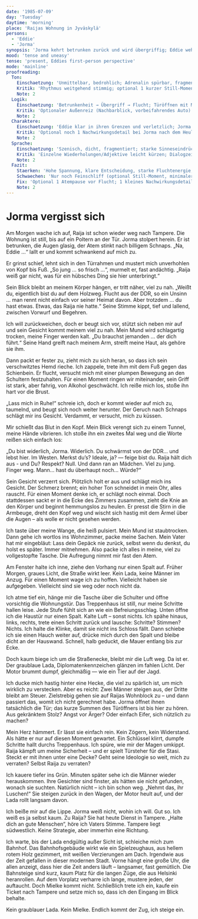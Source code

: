 ```yaml
---
date: '1985-07-09'
day: 'Tuesday'
daytime: 'morning'
place: 'Raijas Wohnung in Jyväskylä'
persons:
  - 'Eddie'
  - 'Jorma'
synopsis: 'Jorma kehrt betrunken zurück und wird übergriffig; Eddie wehrt sich und flieht. Kurz darauf lässt Jorma Stasi-Männer in die Wohnung; Eddie versteckt sich und entkommt zum Bahnhof nach Tampere.'
mood: 'tense and uneasy'
tense: 'present, Eddies first-person perspective'
mode: 'mainline'
proofreading:
  Ton:
    Einschaetzung: 'Unmittelbar, bedrohlich; Adrenalin spürbar, fragmentierte Rede und Stressmarker greifen.'
    Kritik: 'Rhythmus weitgehend stimmig; optional 1 kurzer Still-Moment vor der Flucht (Atempause) für Kontrast.'
    Note: 2
  Logik:
    Einschaetzung: 'Betrunkenheit → Übergriff → Flucht; Türöffnen mit Motiv-Andeutung; akustische Marker verankern die Szene.'
    Kritik: 'Optionaler Außenreiz (Nachbarblick, vorbeifahrendes Auto) könnte den Realismus weiter erden.'
    Note: 2
  Charaktere:
    Einschaetzung: 'Eddie klar in ihren Grenzen und verletzlich; Jorma mit Bruch (Weinen), Scham-Geste und Motiv-Andeutung.'
    Kritik: 'Optional noch 1 Nachwirkungsdetail bei Jorma nach dem Heulen (z. B. meidet Blickkontakt).'
    Note: 2
  Sprache:
    Einschaetzung: 'Szenisch, dicht, fragmentiert; starke Sinneseindrücke (Geruch, Geräusche).'
    Kritik: 'Einzelne Wiederholungen/Adjektive leicht kürzen; Dialogzeichen vereinheitlichen, wo nötig.'
    Note: 2
  Fazit:
    Staerken: 'Hohe Spannung, klare Entscheidung, starke Fluchtenergie; trägt gut in die Folgekapitel.'
    Schwaechen: 'Nur noch Feinschliff (optional Still-Moment, minimaler Nachhall bei Jorma).'
    Fix: 'Optional 1 Atempause vor Flucht; 1 kleines Nachwirkungsdetail bei Jorma, falls gewünscht.'
    Note: 2
---
```


# Jorma vergisst sich

Am Morgen wache ich auf, Raija ist schon wieder weg nach Tampere. Die Wohnung
ist still, bis auf ein Poltern an der Tür. Jorma stolpert herein. Er ist
betrunken, die Augen glasig, der Atem stinkt nach billigem Schnaps. „Na, Eddie
…“ lallt er und kommt schwankend auf mich zu.

Er grinst schief, lehnt sich in den Türrahmen und mustert mich unverhohlen von
Kopf bis Fuß. „So jung … so frisch …“, murmelt er, fast andächtig. „Raija weiß
gar nicht, was für ein hübsches Ding sie hier unterbringt.“

Sein Blick bleibt an meinem Körper hängen, er tritt näher, viel zu nah. „Weißt
du, eigentlich bist du auf dem Holzweg. Flucht aus der DDR, so ein Unsinn … man
rennt nicht einfach vor seiner Heimat davon. Aber trotzdem … du hast etwas.
Etwas, das Raija nie hatte.“ Seine Stimme kippt, tief und lallend, zwischen
Vorwurf und Begehren.

Ich will zurückweichen, doch er beugt sich vor, stützt sich neben mir auf und
sein Gesicht kommt meinem viel zu nah. Mein Mund wird schlagartig trocken, meine
Finger werden kalt. „Du brauchst jemanden … der dich führt.“ Seine Hand greift
nach meinem Arm, streift meine Haut, als gehöre sie ihm.

Dann packt er fester zu, zieht mich zu sich heran, so dass ich sein
verschwitztes Hemd rieche. Ich zappele, trete ihm mit dem Fuß gegen das
Schienbein. Er flucht, versucht mich mit einer plumpen Bewegung an den Schultern
festzuhalten. Für einen Moment ringen wir miteinander, sein Griff ist stark,
aber fahrig, von Alkohol geschwächt. Ich reiße mich los, stoße ihn hart vor die
Brust.

„Lass mich in Ruhe!“ schreie ich, doch er kommt wieder auf mich zu, taumelnd,
und beugt sich noch weiter herunter. Der Geruch nach Schnaps schlägt mir ins
Gesicht. Verdammt, er versucht, mich zu küssen.

Mir schießt das Blut in den Kopf. Mein Blick verengt sich zu einem Tunnel, meine
Hände vibrieren. Ich stoße ihn ein zweites Mal weg und die Worte reißen sich
einfach los:

„Du bist widerlich, Jorma. Widerlich. Du schwärmst von der DDR… und lebst hier.
Im Westen. Merkst du’s? Ideale, ja? — feige bist du. Raija hält dich aus - und
Du? Respekt? Null. Und dann ran an Mädchen. Viel zu jung. Finger weg. Mann… hast
du überhaupt noch… Würde?“

Sein Gesicht verzerrt sich. Plötzlich holt er aus und schlägt mich ins Gesicht.
Der Schmerz brennt; ein hoher Ton schneidet in mein Ohr, alles rauscht. Für
einen Moment denke ich, er schlägt noch einmal. Doch stattdessen sackt er in die
Ecke des Zimmers zusammen, zieht die Knie an den Körper und beginnt hemmungslos
zu heulen. Er presst die Stirn in die Armbeuge, dreht den Kopf weg und wischt
sich hastig mit dem Ärmel über die Augen – als wolle er nicht gesehen werden.

Ich taste über meine Wange, die heiß pulsiert. Mein Mund ist staubtrocken. Dann
gehe ich wortlos ins Wohnzimmer, packe meine Sachen. Mein Vater hat mir
eingebläut: Lass dein Gepäck nie zurück, selbst wenn du denkst, du holst es
später. Immer mitnehmen. Also packe ich alles in meine, viel zu vollgestopfte
Tasche. Die Aufregung nimmt mir fast den Atem.

Am Fenster halte ich inne, ziehe den Vorhang nur einen Spalt auf. Früher Morgen,
graues Licht, die Straße wirkt leer. Kein Lada, keine Männer im Anzug. Für einen
Moment wage ich zu hoffen. Vielleicht haben sie aufgegeben. Vielleicht sind sie
weg oder noch nicht da.

Ich atme tief ein, hänge mir die Tasche über die Schulter und öffne vorsichtig
die Wohnungstür. Das Treppenhaus ist still, nur meine Schritte hallen leise.
Jede Stufe fühlt sich an wie ein Befreiungsschlag. Unten öffne ich die Haustür
nur einen Spalt. Kalte Luft – sonst nichts. Ich spähe hinaus, links, rechts,
trete einen Schritt zurück und lausche: Schritte? Stimmen? Nichts. Ich halte die
Klinke, damit sie nicht ins Schloss fällt. Dann schiebe ich sie einen Hauch
weiter auf, drücke mich durch den Spalt und bleibe dicht an der Hauswand.
Schnell, halb geduckt, die Mauer entlang bis zur Ecke.

Doch kaum biege ich um die Straßenecke, bleibt mir die Luft weg. Da ist er. Der
graublaue Lada, Diplomatenkennzeichen glänzen im fahlen Licht. Der Motor brummt
dumpf, gleichmäßig — wie ein Tier auf der Jagd.

Ich ducke mich hastig hinter eine Hecke, die viel zu spärlich ist, um mich
wirklich zu verstecken. Aber es reicht: Zwei Männer steigen aus, der Dritte
bleibt am Steuer. Zielstrebig gehen sie auf Raijas Wohnblock zu – und dann
passiert das, womit ich nicht gerechnet habe. Jorma öffnet ihnen tatsächlich die
Tür; das kurze Summen des Türöffners ist bis hier zu hören. Aus gekränktem
Stolz? Angst vor Ärger? Oder einfach Eifer, sich nützlich zu machen?

Mein Herz hämmert. Er lässt sie einfach rein. Kein Zögern, kein Widerstand. Als
hätte er nur auf diesen Moment gewartet. Ein Schlüssel klirrt, dumpfe Schritte
hallt durchs Treppenhaus. Ich spüre, wie mir der Magen umkippt. Raija kämpft um
meine Sicherheit – und er spielt Türsteher für die Stasi. Steckt er mit ihnen
unter eine Decke? Geht seine Ideologie so weit, mich zu verraten? Selbst Raija
zu verraten?

Ich kauere tiefer ins Grün. Minuten später sehe ich die Männer wieder
herauskommen. Ihre Gesichter sind finster, als hätten sie nicht gefunden, wonach
sie suchten. Natürlich nicht – ich bin schon weg. „Nehmt das, ihr Luschen!“ Sie
steigen zurück in den Wagen, der Motor heult auf, und der Lada rollt langsam
davon.

Ich beiße mir auf die Lippe. Jorma weiß nicht, wohin ich will. Gut so. Ich weiß
es ja selbst kaum. Zu Raija? Sie hat heute Dienst in Tampere. „Halte dich an
gute Menschen“, höre ich Vaters Stimme. Tampere liegt südwestlich. Keine
Strategie, aber immerhin eine Richtung.

Ich warte, bis der Lada endgültig außer Sicht ist, schleiche mich zum Bahnhof.
Das Bahnhofsgebäude wirkt wie ein Spielzeughaus, aus hellem rotem Holz
gezimmert, mit weißen Verzierungen am Dach. Irgendwie aus der Zeit gefallen in
dieser modernen Stadt. Vorne hängt eine große Uhr, die allen anzeigt, dass hier
die Zeit anders läuft – langsamer, fast gemütlich. Die Bahnsteige sind kurz,
kaum Platz für die langen Züge, die aus Helsinki heranrollen. Auf dem Vorplatz
verharre ich lange, mustere jeden, der auftaucht. Doch Mielke kommt nicht.
Schließlich trete ich ein, kaufe ein Ticket nach Tampere und setze mich so, dass
ich den Eingang im Blick behalte.

Kein graublauer Lada. Kein Mielke. Endlich kommt der Zug, ich steige ein.
